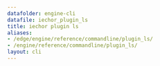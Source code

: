 ```yaml
---
datafolder: engine-cli
datafile: iechor_plugin_ls
title: iechor plugin ls
aliases:
- /edge/engine/reference/commandline/plugin_ls/
- /engine/reference/commandline/plugin_ls/
layout: cli
---
```


<!--
This page is automatically generated from iEchor's source code. If you want to
suggest a change to the text that appears here, open a ticket or pull request
in the source repository on GitHub:

https://github.com/iechor/cli
-->
